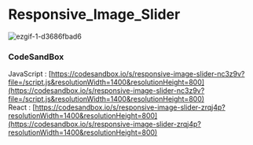 # Responsive_Image_Slider

![ezgif-1-d3686fbad6](https://github.com/MontaKr/Site/assets/115155803/32fdfc58-ff9f-45e8-81a2-803cbb7f431e)

### CodeSandBox
JavaScript : [https://codesandbox.io/s/responsive-image-slider-nc3z9v?file=/script.js&resolutionWidth=1400&resolutionHeight=800](https://codesandbox.io/s/responsive-image-slider-nc3z9v?file=/script.js&resolutionWidth=1400&resolutionHeight=800) \
React : [https://codesandbox.io/s/responsive-image-slider-zrqj4p?resolutionWidth=1400&resolutionHeight=800](https://codesandbox.io/s/responsive-image-slider-zrqj4p?resolutionWidth=1400&resolutionHeight=800)
